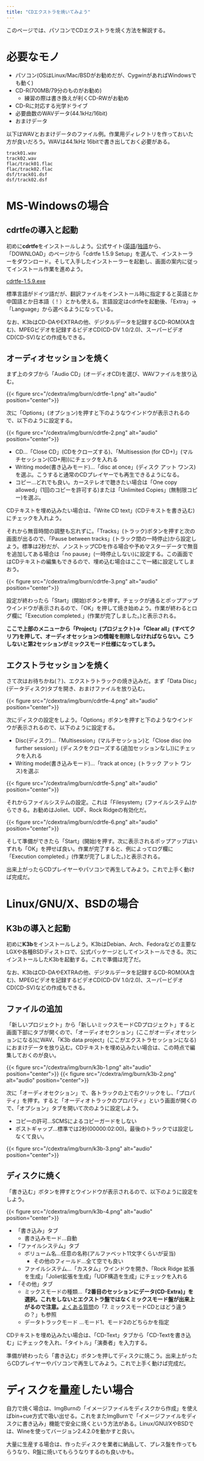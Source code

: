 ```yaml
---
title: "CDエクストラを焼いてみよう"
---
```


このページでは、パソコンでCDエクストラを焼く方法を解説する。

# 必要なモノ
- パソコン(OSはLinux/Mac/BSDがお勧めだが、CygwinがあればWindowsでも動く)
- CD-R(700MB/79分のものがお勧め)
    - 練習の際は書き換えが利くCD-RWがお勧め
- CD-Rに対応する光学ドライブ
- 必要曲数のWAVデータ(44.1kHz/16bit)
- おまけデータ

以下はWAVとおまけデータのファイル例。作業用ディレクトリを作っておいた方が良いだろう。WAVは44.1kHz 16bitで書き出しておく必要がある。
```
track01.wav
track02.wav
flac/track01.flac
flac/track02.flac
dsf/track01.dsf
dsf/track02.dsf
```

# MS-Windowsの場合
## cdrtfeの導入と起動
初めに**cdrtfe**をインストールしよう。公式サイト([英語](https://cdrtfe.sourceforge.io/cdrtfe/index_en.html)/[独語](https://cdrtfe.sourceforge.io/cdrtfe/index_de.html)から、「DOWNLOAD」のページから「cdrtfe 1.5.9 Setup」を選んで、インストーラーをダウンロード。そして入手したインストーラーを起動し、画面の案内に従ってインストール作業を進めよう。

[cdrtfe-1.5.9.exe](http://sourceforge.net/projects/cdrtfe/files/cdrtfe/cdrtfe%201.5.9/cdrtfe-1.5.9.exe)

標準言語がドイツ語だが、翻訳ファイルをインストール時に指定すると英語とか中国語とか日本語（！）とかも使える。言語設定はcdrtfeを起動後、「Extra」→「Language」から選べるようになっている。

なお、K3bはCD-DAやEXTRAの他、デジタルデータを記録するCD-ROM(XA含む)、MPEGビデオを記録するビデオCD(CD-DV 1.0/2.0)、スーパービデオCD(CD-SV)などの作成もできる。

## オーディオセッションを焼く
まず上のタブから「Audio CD」(オーディオCD)を選び、WAVファイルを放り込む。

{{< figure src="/cdextra/img/burn/cdrtfe-1.png" alt="audio" position="center">}}

次に「Options」(オプション)を押すと下のようなウインドウが表示されるので、以下のように設定する。

{{< figure src="/cdextra/img/burn/cdrtfe-2.png" alt="audio" position="center">}}

- CD…「Close CD」(CDをクローズする)、「Multisession (for CD+)」(マルチセッション(CD+用))にチェックを入れる
- Writing mode(書き込みモード)…「disc at once」(ディスク アット ワンス)を選ぶ。こうすると通常のCDプレイヤーでも再生できるようになる。
- コピー…どれでも良い。カーステレオで聴きたい場合は「One copy allowed」(1回のコピーを許可する)または「Unlimited Copies」(無制限コピー)を選ぶ。

CDテキストを埋め込みたい場合は、「Write CD text」(CDテキストを書き込む)にチェックを入れよう。

それから無音時間の調整も忘れずに。「Tracks」(トラック)ボタンを押すと次の画面が出るので、「Pause between tracks」(トラック間の一時停止)から設定しよう。標準は2秒だが、ノンストップCDを作る場合や予めマスターデータで無音を追加してある場合は「no pause」(一時停止しない)に設定する。この画面ではCDテキストの編集もできるので、埋め込む場合はここで一緒に設定してしまおう。

{{< figure src="/cdextra/img/burn/cdrtfe-3.png" alt="audio" position="center">}}

設定が終わったら「Start」(開始)ボタンを押す。チェックが通るとポップアップウインドウが表示されるので、「OK」を押して焼き始めよう。作業が終わるとログ欄に「Execution completed.」(作業が完了しました。)と表示される。

**ここで上部のメニューから「Project」(プロジェクト)→「Clear all」(すべてクリア)を押して、オーディオセッションの情報を削除しなければならない。こうしないと第2セッションがミックスモード仕様になってしまう。**

## エクストラセッションを焼く
さて次はお待ちかね(？)、エクストラトラックの焼き込みだ。まず「Data Disc」(データディスク)タブを開き、おまけファイルを放り込む。

{{< figure src="/cdextra/img/burn/cdrtfe-4.png" alt="audio" position="center">}}

次にディスクの設定をしよう。「Options」ボタンを押すと下のようなウインドウが表示されるので、以下のように設定する。
- Disc(ディスク)…「Multisession」(マルチセッション)と「Close disc (no further session)」(ディスクをクローズする(追加セッションなし))にチェックを入れる
- Writing mode(書き込みモード)…「track at once」(トラック アット ワンス)を選ぶ

{{< figure src="/cdextra/img/burn/cdrtfe-5.png" alt="audio" position="center">}}

それからファイルシステムの設定。これは「Filesystem」(ファイルシステム)からできる。お勧めはJoliet、UDF、Rock Ridgeの有効化だ。

{{< figure src="/cdextra/img/burn/cdrtfe-6.png" alt="audio" position="center">}}

そして準備ができたら「Start」(開始)を押す。次に表示されるポップアップはいずれも「OK」を押せば良い。作業が完了すると、例によってログ欄に「Execution completed.」(作業が完了しました。)と表示される。

出来上がったらCDプレイヤーやパソコンで再生してみよう。これで上手く動けば完成だ。

# Linux/GNU/X、BSDの場合
## K3bの導入と起動
初めに**K3b**をインストールしよう。K3bはDebian、Arch、Fedoraなどの主要なLGXや各種BSDディストロで、公式パッケージとしてインストールできる。次にインストールしたK3bを起動する。これで準備は完了だ。

なお、K3bはCD-DAやEXTRAの他、デジタルデータを記録するCD-ROM(XA含む)、MPEGビデオを記録するビデオCD(CD-DV 1.0/2.0)、スーパービデオCD(CD-SV)などの作成もできる。

## ファイルの追加
「新しいプロジェクト」から「新しいミックスモードCDプロジェクト」すると画面下部にタブが開くので、「オーディオセクション」(ここがオーディオセッションになる)にWAV、「K3b data project」(ここがエクストラセッションになる)におまけデータを放り込む。CDテキストを埋め込みたい場合は、この時点で編集しておくのが良い。

{{< figure src="/cdextra/img/burn/k3b-1.png" alt="audio" position="center">}}
{{< figure src="/cdextra/img/burn/k3b-2.png" alt="audio" position="center">}}

次に「オーディオセクション」で、各トラックの上で右クリックをし、「プロパティ」を押す。すると「オーディオトラックのプロパティ」という画面が開くので、「オプション」タブを開いて次のように設定しよう。
- コピーの許可…SCMSによるコピーガードをしない
- ポストギャップ…標準では2秒(00000:02:00)。最後のトラックでは設定しなくて良い。

{{< figure src="/cdextra/img/burn/k3b-3.png" alt="audio" position="center">}}

## ディスクに焼く
「書き込む」ボタンを押すとウインドウが表示されるので、以下のように設定をしよう。

{{< figure src="/cdextra/img/burn/k3b-4.png" alt="audio" position="center">}}

- 「書き込み」タブ
    - 書き込みモード…自動
- 「ファイルシステム」タブ
    - ボリューム名…任意の名称(アルファベット11文字くらいが妥当)
        - その他のフィールド…全て空でも良い
    - ファイルシステム…「カスタム」ウインドウを開き、「Rock Ridge 拡張を生成」「Joliet拡張を生成」「UDF構造を生成」にチェックを入れる
- 「その他」タブ
    - ミックスモードの種類…**「2番目のセッションにデータ(CD-Extra)」を選択。これをしないとエクストラ盤ではなくミックスモード盤が出来上がるので注意。**[よくある質問](/cdextra/faq)の「7. ミックスモードCDとはどう違うの？」も参照
    - データトラックモード …モード1、モード2のどちらかを指定

CDテキストを埋め込みたい場合は、「CD-Text」タブから「CD-Textを書き込む」にチェックを入れ、「タイトル」「演奏者」を入力する。

準備が終わったら「書き込む」ボタンを押してディスクに焼こう。出来上がったらCDプレイヤーやパソコンで再生してみよう。これで上手く動けば完成だ。

# ディスクを量産したい場合
自力で焼く場合は、ImgBurnの「イメージファイルをディスクから作成」を使えばbin+cue方式で吸い出せる。これをまたImgBurnで「イメージファイルをディスクに書き込み」機能で安全に焼くという方法がある。Linux/GNU/XやBSDでは、Wineを使ってバージョン2.4.2.0を動かすと良い。

大量に生産する場合は、作ったディスクを業者に納品して、プレス盤を作ってもらうなり、R盤に焼いてもらうなりするのも良いかも。
